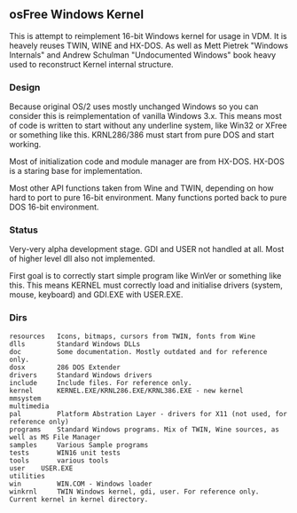 ## osFree Windows Kernel

This is attempt to reimplement 16-bit Windows kernel for usage in VDM.
It is heavely reuses TWIN, WINE and HX-DOS. As well as Mett Pietrek
"Windows Internals" and Andrew Schulman "Undocumented Windows" book
heavy used to reconstruct Kernel internal structure.

### Design

Because original OS/2 uses mostly unchanged Windows so you can consider
this is reimplementation of vanilla Windows 3.x. This means most of
code is written to start without any underline system, like Win32 or
XFree or something like this. KRNL286/386 must start from pure DOS and
start working.

Most of initialization code and module manager are from HX-DOS. HX-DOS
is a staring base for implementation.

Most other API functions taken from Wine and TWIN, depending on how hard to
port to pure 16-bit environment. Many functions ported back to pure DOS 16-bit
environment.

### Status

Very-very alpha development stage. GDI and USER not handled at all. Most of higher
level dll also not implemented.

First goal is to correctly start simple program like WinVer or something like this.
This means KERNEL must correctly load and initialise drivers (system, mouse, keyboard)
and GDI.EXE with USER.EXE.

### Dirs


    resources	Icons, bitmaps, cursors from TWIN, fonts from Wine
    dlls		Standard Windows DLLs
    doc			Some documentation. Mostly outdated and for reference only.
    dosx		286 DOS Extender
    drivers		Standard Windows drivers
    include		Include files. For reference only.
    kernel		KERNEL.EXE/KRNL286.EXE/KRNL386.EXE - new kernel
    mmsystem
    multimedia
    pal			Platform Abstration Layer - drivers for X11 (not used, for reference only)
    programs	Standard Windows programs. Mix of TWIN, Wine sources, as well as MS File Manager
    samples		Various Sample programs
    tests		WIN16 unit tests
    tools		various tools
    user    USER.EXE
    utilities
    win			WIN.COM - Windows loader
    winkrnl		TWIN Windows kernel, gdi, user. For reference only. Current kernel in kernel directory.
